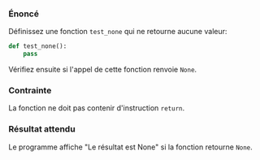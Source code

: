 ### Énoncé

Définissez une fonction ```test_none``` qui ne retourne aucune valeur:
```python
def test_none():
	pass
```
Vérifiez ensuite si l'appel de cette fonction renvoie ```None```.

### Contrainte

La fonction ne doit pas contenir d'instruction ```return```.

### Résultat attendu

Le programme affiche "Le résultat est None" si la fonction retourne ```None```.
